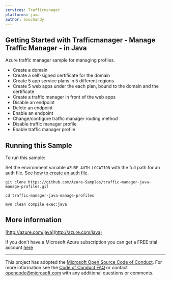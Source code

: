 ```yaml
---
services: Trafficmanager
platforms: java
author: anuchandy
---
```


## Getting Started with Trafficmanager - Manage Traffic Manager - in Java ##


  Azure traffic manager sample for managing profiles.
   - Create a domain
   - Create a self-signed certificate for the domain
   - Create 5 app service plans in 5 different regions
   - Create 5 web apps under the each plan, bound to the domain and the certificate
   - Create a traffic manager in front of the web apps
   - Disable an endpoint
   - Delete an endpoint
   - Enable an endpoint
   - Change/configure traffic manager routing method
   - Disable traffic manager profile
   - Enable traffic manager profile
 

## Running this Sample ##

To run this sample:

Set the environment variable `AZURE_AUTH_LOCATION` with the full path for an auth file. See [how to create an auth file](https://github.com/Azure/azure-libraries-for-java/blob/master/AUTH.md).

    git clone https://github.com/Azure-Samples/traffic-manager-java-manage-profiles.git

    cd traffic-manager-java-manage-profiles

    mvn clean compile exec:java

## More information ##

[http://azure.com/java](http://azure.com/java)

If you don't have a Microsoft Azure subscription you can get a FREE trial account [here](http://go.microsoft.com/fwlink/?LinkId=330212)

---

This project has adopted the [Microsoft Open Source Code of Conduct](https://opensource.microsoft.com/codeofconduct/). For more information see the [Code of Conduct FAQ](https://opensource.microsoft.com/codeofconduct/faq/) or contact [opencode@microsoft.com](mailto:opencode@microsoft.com) with any additional questions or comments.